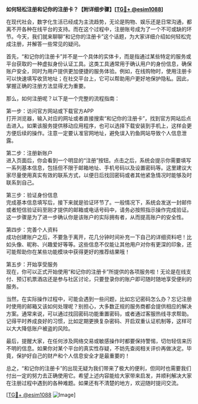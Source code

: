 **如何轻松注册和记你的注册卡？【附详细步骤】[[TG💪+ @esim1088](https://t.me/s/esim1088)]**

在现代社会，数字化生活已经成为主流趋势，无论是购物、娱乐还是日常沟通，都离不开各种在线平台的支持。而在这个过程中，注册账号成为了一个不可或缺的环节。今天，我们就来聊聊“和记你的注册卡”这个话题，为大家详细介绍如何轻松完成注册，并解答一些常见的疑问。

首先，“和记你的注册卡”并不是一个具体的实体卡，而是指通过某些特定的服务或平台获取的一种虚拟身份认证工具。这类工具通常用于确认用户的身份信息，确保账户安全，同时为用户提供更加便捷的服务体验。例如，在线购物时，使用注册卡可以快速填写收货地址；在社交平台上，它可以帮助用户更好地保护隐私。因此，掌握正确的注册方法显得尤为重要。

那么，如何注册呢？以下是一个完整的流程指南：

第一步：访问官方网站或下载官方APP  
打开浏览器，输入对应的网址或者直接搜索“和记你的注册卡”，找到官方网站后点击进入。如果该服务提供移动应用程序，也可以选择下载安装到手机上，这样会更方便后续的操作。注意一定要认准官网地址，避免误入钓鱼网站导致个人信息泄露。

第二步：注册新账户  
进入页面后，你会看到一个明显的“注册”按钮。点击之后，系统会提示你需要填写一系列基本信息，包括但不限于邮箱地址、手机号码以及设置密码等。这里建议大家尽量使用真实有效的联系方式，以便日后找回密码或者其他紧急情况时能够及时联系到自己。

第三步：验证身份信息  
完成基本信息填写后，接下来就是验证环节了。一般情况下，系统会发送一封邮件或者短信验证码至刚才提供的邮箱或电话号码中，请务必按照指示操作完成验证。这一步骤是为了进一步确认你是该账户的实际拥有者，从而提高账户的安全性。

第四步：完善个人资料  
成功创建账户之后，不要急于离开，花几分钟时间补充一下自己的详细资料吧！比如头像、昵称、兴趣爱好等等。这些信息不仅能让其他用户对你有更深的印象，还可能帮助你在某些功能模块中获得更好的推荐结果哦！

第五步：开始享受服务  
现在，你可以正式开始使用“和记你的注册卡”所提供的各项服务啦！无论是在线支付、预订机票酒店还是参与社区讨论，只要登录你的账户即可随时随地享受便利的服务。

当然，在实际操作过程中，可能会遇到一些问题，比如忘记密码怎么办？忘记注册时使用的邮箱又该如何处理呢？别担心，大多数正规的服务商都会提供相应的解决方案。通常来说，可以通过找回密码功能重置密码，或者通过客服热线寻求帮助。记得平时养成良好的习惯，比如定期更换复杂密码、开启双重认证机制等，这样可以大大降低账户被盗的风险。

最后，提醒大家，在任何涉及网络交易或敏感操作时都要保持警惕，切勿轻信来历不明的信息。如果你对某个平台的真实性存疑，不妨先查阅相关评价再做决定。毕竟，保护好自己的财产和个人信息安全才是最重要的！

总之，“和记你的注册卡”的出现无疑为我们带来了极大的便利，但同时也需要我们付出一定的努力去正确使用它。希望上述内容能给大家带来启发，并顺利解决大家在注册过程中遇到的各种难题。如果还有不清楚的地方，欢迎随时提问交流。

[[TG💪+ @esim1088](https://t.me/s/esim1088) ![Image](https://i.postimg.cc/4NQfJmqS/Snipaste-2025-05-13-00-14-12.png)]